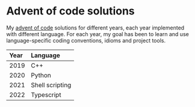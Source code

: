 # Advent of code solutions

My [advent of code](https://adventofcode.com/) solutions for different years, each
year implemented with different language. For each year, my goal has been to learn and
use language-specific coding conventions, idioms and project tools.

| Year | Language         |
| :--- | :------          |
| 2019 | C++              |
| 2020 | Python           |
| 2021 | Shell scripting  |
| 2022 | Typescript       |
